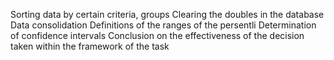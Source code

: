 Sorting data by certain criteria, groups 
Clearing the doubles in the database
Data consolidation 
Definitions of the ranges of the persentli
Determination of confidence intervals
Conclusion on the effectiveness of the decision taken within the framework of the task
